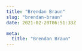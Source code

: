 ```yaml
---
title: "Brendan Braun"
slug: "brendan-braun"
date: 2021-02-20T06:51:33Z

meta:
  title: "Brendan Braun"
---
```


